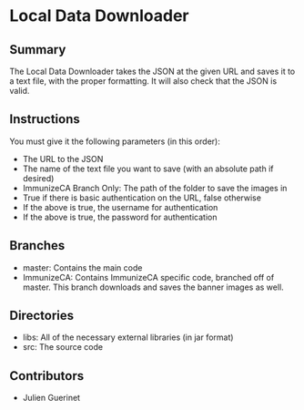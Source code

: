 # Local Data Downloader

## Summary
The Local Data Downloader takes the JSON at the given URL and saves it to a text file, with the proper formatting.
It will also check that the JSON is valid.

## Instructions
You must give it the following parameters (in this order):

* The URL to the JSON
* The name of the text file you want to save (with an absolute path if desired)
* ImmunizeCA Branch Only: The path of the folder to save the images in
* True if there is basic authentication on the URL, false otherwise
* If the above is true, the username for authentication
* If the above is true, the password for authentication

## Branches
* master: Contains the main code 
* ImmunizeCA: Contains ImmunizeCA specific code, branched off of master. This branch downloads and saves the banner images as well. 

## Directories
* libs: All of the necessary external libraries (in jar format)
* src: The source code

## Contributors
* Julien Guerinet
